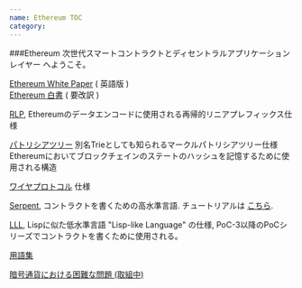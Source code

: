 ```yaml
---
name: Ethereum TOC
category: 
---
```


###Ethereum 次世代スマートコントラクトとディセントラルアプリケーションレイヤー へようこそ。

[Ethereum White Paper](./White-Paper) ( 英語版 )  
[Ethereum 白書](./%5BJapanese%5D-White-Paper) ( 要改訳 )



[RLP](./%5BJapanese%5D-RLP), Ethereumのデータエンコードに使用される再帰的リニアプレフィックス仕様

[パトリシアツリー](./%5BJapanese%5D-Patricia-Tree) 別名Trieとしても知られるマークルパトリシアツリー仕様 Ethereumにおいてブロックチェインのステートのハッシュを記憶するために使用される構造

[ワイヤプロトコル](./%5BEnglish%5D-Wire-Protocol) 仕様

[Serpent](./%5BEnglish%5D-Serpent-programming-language-operations), コントラクトを書くための高水準言語. チュートリアルは [こちら](./%5BEnglish%5D-Serpent-programming-language-operations).

[LLL](https://github.com/ethereum/cpp-ethereum/wiki/LLL), Lispに似た低水準言語 "Lisp-like Language" の仕様, PoC-3以降のPoCシリーズでコントラクトを書くために使用される。

[用語集](./Glossary)

[暗号通貨における困難な問題 (取組中)](./Problems)